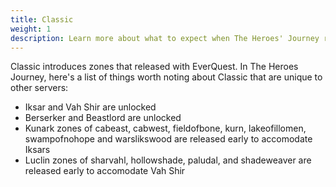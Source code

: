 ```yaml
---
title: Classic
weight: 1
description: Learn more about what to expect when The Heroes' Journey releases
---
```


Classic introduces zones that released with EverQuest. In The Heroes Journey, here's a list of things worth noting about Classic that are unique to other servers:

- Iksar and Vah Shir are unlocked
- Berserker and Beastlord are unlocked
- Kunark zones of cabeast, cabwest, fieldofbone, kurn, lakeofillomen, swampofnohope and warslikswood are released early to accomodate Iksars
- Luclin zones of sharvahl, hollowshade, paludal, and shadeweaver are released early to accomodate Vah Shir